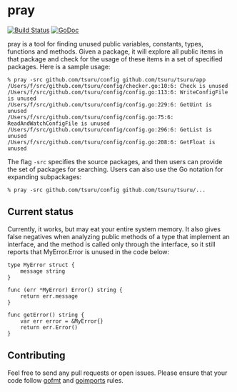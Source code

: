 pray
====

[![Build Status](https://travis-ci.org/fsouza/pray.png)](https://travis-ci.org/fsouza/pray)
[![GoDoc](http://godoc.org/github.com/fsouza/pray?status.png)](http://godoc.org/github.com/fsouza/pray)

pray is a tool for finding unused public variables, constants, types, functions
and methods. Given a package, it will explore all public items in that package
and check for the usage of these items in a set of specified packages. Here is
a sample usage:

```
% pray -src github.com/tsuru/config github.com/tsuru/tsuru/app
/Users/f/src/github.com/tsuru/config/checker.go:10:6: Check is unused
/Users/f/src/github.com/tsuru/config/config.go:113:6: WriteConfigFile is unused
/Users/f/src/github.com/tsuru/config/config.go:229:6: GetUint is unused
/Users/f/src/github.com/tsuru/config/config.go:75:6: ReadAndWatchConfigFile is unused
/Users/f/src/github.com/tsuru/config/config.go:296:6: GetList is unused
/Users/f/src/github.com/tsuru/config/config.go:208:6: GetFloat is unused
```

The flag ``-src`` specifies the source packages, and then users can provide the
set of packages for searching. Users can also use the Go notation for expanding subpackages:

```
% pray -src github.com/tsuru/config github.com/tsuru/tsuru/...
```

Current status
--------------

Currently, it works, but may eat your entire system memory. It also gives false
negatives when analyzing public methods of a type that implement an interface,
and the method is called only through the interface, so it still reports that
MyError.Error is unused in the code below:

```
type MyError struct {
	message string
}

func (err *MyError) Error() string {
	return err.message
}

func getError() string {
	var err error = &MyError{}
	return err.Error()
}
```

Contributing
------------

Feel free to send any pull requests or open issues. Please ensure that your
code follow [gofmt](https://golang.org/cmd/gofmt/) and
[goimports](https://godoc.org/golang.org/x/tools/cmd/goimports) rules.

